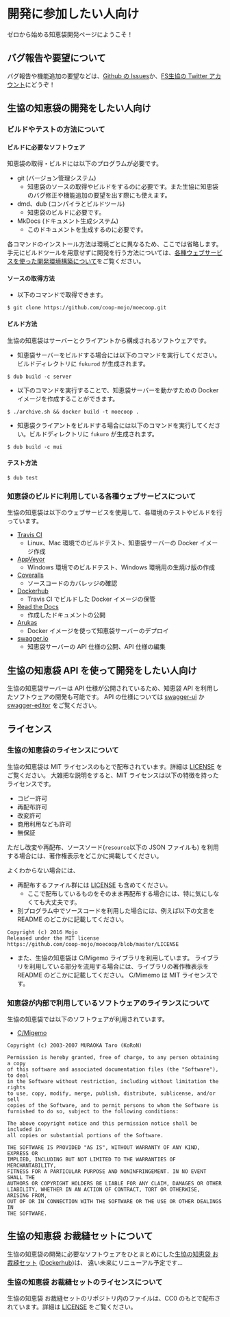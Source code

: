 # 開発に参加したい人向け
ゼロから始める知恵袋開発ページにようこそ！

## バグ報告や要望について
バグ報告や機能追加の要望などは、[Github の Issues](https://github.com/coop-mojo/moecoop/issues)か、[FS生協の Twitter アカウント](https://twitter.com/coop_moe)にどうぞ！

## 生協の知恵袋の開発をしたい人向け

### ビルドやテストの方法について
#### ビルドに必要なソフトウェア
知恵袋の取得・ビルドには以下のプログラムが必要です。

- git (バージョン管理システム)
    - 知恵袋のソースの取得やビルドをするのに必要です。また生協に知恵袋のバグ修正や機能追加の要望を出す際にも使えます。
- dmd、dub (コンパイラとビルドツール)
    - 知恵袋のビルドに必要です。
- MkDocs (ドキュメント生成システム)
    - このドキュメントを生成するのに必要です。

各コマンドのインストール方法は環境ごとに異なるため、ここでは省略します。
手元にビルドツールを用意せずに開発を行う方法については、[各種ウェブサービスを使った開発環境構築について](#_8)をご覧ください。

#### ソースの取得方法
- 以下のコマンドで取得できます。
```
$ git clone https://github.com/coop-mojo/moecoop.git
```

#### ビルド方法
生協の知恵袋はサーバーとクライアントから構成されるソフトウェアです。

- 知恵袋サーバーをビルドする場合には以下のコマンドを実行してください。ビルドディレクトリに `fukurod` が生成されます。
```
$ dub build -c server
```

- 以下のコマンドを実行することで、知恵袋サーバーを動かすための Docker イメージを作成することができます。
```
$ ./archive.sh && docker build -t moecoop .
```

- 知恵袋クライアントをビルドする場合には以下のコマンドを実行してください。ビルドディレクトリに `fukuro` が生成されます。
```
$ dub build -c mui
```

#### テスト方法
```
$ dub test
```

### 知恵袋のビルドに利用している各種ウェブサービスについて
生協の知恵袋は以下のウェブサービスを使用して、各環境のテストやビルドを行っています。

- [Travis CI](https://travis-ci.org/)
    - Linux、Mac 環境でのビルドテスト、知恵袋サーバーの Docker イメージ作成
- [AppVeyor](https://www.appveyor.com/)
    - Windows 環境でのビルドテスト、Windows 環境用の生焼け版の作成
- [Coveralls](https://coveralls.io/)
    - ソースコードのカバレッジの確認
- [Dockerhub](https://hub.docker.com/)
    - Travis CI でビルドした Docker イメージの保管
- [Read the Docs](https://readthedocs.org/)
    - 作成したドキュメントの公開
- [Arukas](https://arukas.io/)
    - Docker イメージを使って知恵袋サーバーのデプロイ
- [swagger.io](http://swagger.io/)
    - 知恵袋サーバーの API 仕様の公開、API 仕様の編集

## 生協の知恵袋 API を使って開発をしたい人向け

生協の知恵袋サーバーは API 仕様が公開されているため、知恵袋 API を利用したソフトウェアの開発も可能です。
API の仕様については [swagger-ui](http://petstore.swagger.io/?url=https://raw.githubusercontent.com/coop-mojo/moecoop/master/api/swagger.yml) か [swagger-editor](http://editor.swagger.io/?url=https://raw.githubusercontent.com/coop-mojo/moecoop/master/api/swagger.yml) をご覧ください。


## ライセンス
### 生協の知恵袋のライセンスについて
生協の知恵袋は MIT ライセンスのもとで配布されています。詳細は [LICENSE](https://github.com/coop-mojo/moecoop/blob/master/LICENSE) をご覧ください。
大雑把な説明をすると、MIT ライセンスは以下の特徴を持ったライセンスです。

- コピー許可
- 再配布許可
- 改変許可
- 商用利用なども許可
- 無保証

ただし改変や再配布、ソースソード(`resource`以下の JSON ファイルも) を利用する場合には、著作権表示をどこかに掲載してください。

よくわからない場合には、

- 再配布するファイル群には [LICENSE](https://github.com/coop-mojo/moecoop/blob/master/LICENSE) も含めてください。
    - ここで配布しているものをそのまま再配布する場合には、特に気にしなくても大丈夫です。
- 別プログラム中でソースコードを利用した場合には、例えば以下の文言を README のどこかに記載してください。

```
Copyright (c) 2016 Mojo
Released under the MIT license
https://github.com/coop-mojo/moecoop/blob/master/LICENSE
```

- また、生協の知恵袋は C/Migemo ライブラリを利用しています。
  ライブラリを利用している部分を流用する場合には、ライブラリの著作権表示を README のどこかに記載してください。
  C/Mimemo は MIT ライセンスです。

### 知恵袋が内部で利用しているソフトウェアのライランスについて
生協の知恵袋では以下のソフトウェアが利用されています。

- [C/Migemo](https://www.kaoriya.net/software/cmigemo/)
```
Copyright (c) 2003-2007 MURAOKA Taro (KoRoN)

Permission is hereby granted, free of charge, to any person obtaining a copy
of this software and associated documentation files (the "Software"), to deal
in the Software without restriction, including without limitation the rights
to use, copy, modify, merge, publish, distribute, sublicense, and/or sell
copies of the Software, and to permit persons to whom the Software is
furnished to do so, subject to the following conditions:

The above copyright notice and this permission notice shall be included in
all copies or substantial portions of the Software.

THE SOFTWARE IS PROVIDED "AS IS", WITHOUT WARRANTY OF ANY KIND, EXPRESS OR
IMPLIED, INCLUDING BUT NOT LIMITED TO THE WARRANTIES OF MERCHANTABILITY,
FITNESS FOR A PARTICULAR PURPOSE AND NONINFRINGEMENT. IN NO EVENT SHALL THE
AUTHORS OR COPYRIGHT HOLDERS BE LIABLE FOR ANY CLAIM, DAMAGES OR OTHER
LIABILITY, WHETHER IN AN ACTION OF CONTRACT, TORT OR OTHERWISE, ARISING FROM,
OUT OF OR IN CONNECTION WITH THE SOFTWARE OR THE USE OR OTHER DEALINGS IN
THE SOFTWARE.
```

## 生協の知恵袋 お裁縫セットについて
生協の知恵袋の開発に必要なソフトウェアをひとまとめにした[生協の知恵袋 お裁縫セット](https://github.com/coop-mojo/docker-fukuro) ([Dockerhub](https://hub.docker.com/r/moecoop/docker-fukuro/))は、
遠い未来にリニューアル予定です…

### 生協の知恵袋 お裁縫セットのライセンスについて
生協の知恵袋 お裁縫セットのリポジトリ内のファイルは、CC0 のもとで配布されています。詳細は [LICENSE](https://github.com/coop-mojo/docker-fukuro/blob/master/LICENSE) をご覧ください。
